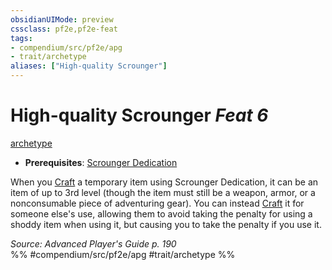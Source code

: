 ```yaml
---
obsidianUIMode: preview
cssclass: pf2e,pf2e-feat
tags:
- compendium/src/pf2e/apg
- trait/archetype
aliases: ["High-quality Scrounger"]
---
```

# High-quality Scrounger  *Feat 6*  
[archetype](../../Rules/traits/archetype.md)  

- **Prerequisites**: [Scrounger Dedication](scrounger-dedication-apg.md)

When you [Craft](../../Rules/actions/craft.md) a temporary item using Scrounger Dedication, it can be an item of up to 3rd level (though the item must still be a weapon, armor, or a nonconsumable piece of adventuring gear). You can instead [Craft](../../Rules/actions/craft.md) it for someone else's use, allowing them to avoid taking the penalty for using a shoddy item when using it, but causing you to take the penalty if you use it.

*Source: Advanced Player's Guide p. 190*  
%% #compendium/src/pf2e/apg #trait/archetype %%